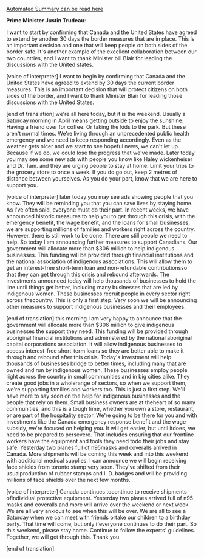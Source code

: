 [Automated Summary can be read here](./trudeau_summary.md)



**Prime Minister Justin Trudeau**:

I want to start by confirming that Canada and the United States have agreed to extend by another 30 days the border measures that are in place.
This is an important decision and one that will keep people on both sides of the border safe.
It's another example of the excellent collaboration between our two countries, and I want to thank Minister bill Blair for leading the discussions with the United states.
 

[voice of interpreter] I want to begin by confirming that Canada and the United States have agreed to extend by 30 days the current border measures.
This is an important decision that will protect citizens on both sides of the border, and I want to thank Minister Blair for leading those discussions with the United States.


[end of translation] we're all here today, but it is the weekend.
Usually a Saturday morning in April means getting outside to enjoy the sunshine.
Having a friend over for coffee.
Or taking the kids to the park.
But these aren't normal times.
We're living through an unprecedented public health emergency and we need to keep responding accordingly.
Even as the weather gets nicer and we start to see hopeful news, we can't let up. Because if we do, we could lose the progress that we've made.
Later today you may see some new ads with people you know like Haley wickenheiser and Dr. Tam.
and they are urging people to stay at home.
Limit your trips to the grocery store to once a week.
If you do go out, keep 2 metres of distance between yourselves.
As you do your part, know that we are here to support you.
 

[voice of interpreter] later today you may see ads showing people that you know.
They will be reminding you that you can save lives by staying home.
As I've often said, everyone must do their part.
In recent weeks, we have announced historic measures to help you to get through this crisis, with the emergency benefit, the wage benefit, and the loans for small businesses, we are supporting millions of families and workers right across the country.
However, there is still work to be done.
There are still people we need to help.
So today I am announcing further measures to support Canadians.
Our government will allocate more than $306 million to help indigenous businesses.
This funding will be provided through financial institutions and the national association of indigenous associations.
This will allow them to get an interest-free short-term loan and non-refundable contributionsso that they can get through this crisis and rebound afterwards.
The investments announced today will help thousands of businesses to hold the line until things get better, including many businesses that are led by indigenous women.
These businesses recruit people in every sector right across thecountry.
This is only a first step.
Very soon we will be announcing other measures to support indigenous businesses and their employees.


[end of translation] this morning I am very happy to announce that the government will allocate more than $306 million to give indigenous businesses the support they need.
This funding will be provided through aboriginal financial institutions and administered by the national aboriginal capital corporations association.
It will allow indigenous businesses to access interest-free short-term loans so they are better able to make it through and rebound after this crisis.
Today's investment will help thousands of businesses bridge to better times, including many that are owned and run by indigenous women.
These businesses employ people right across the country in small communities and in big cities alike.
They create good jobs in a wholerange of sectors, so when we support them, we're supporting families and workers too.
This is just a first step.
We'll have more to say soon on the help for indigenous businesses and the people that rely on them.
Small business owners are at theheart of so many communities, and this is a tough time, whether you own a store, restaurant, or are part of the hospitality sector.
We're going to be there for you and with investments like the Canada emergency response benefit and the wage subsidy, we're focused on helping you.
It will get easier, but until itdoes, we need to be prepared to persevere.
That includes ensuring that our frontline workers have the equipment and tools they need todo their jobs and stay safe.
Yesterday two planes full of n95masks and coveralls arrived in Canada.
More shipments will be coming this week and into this weekend with additional medical supplies.
I can announce we will begin receiving face shields from toronto stamp very soon.
They've shifted from their usualproduction of rubber stamps and I. D. badges and will be providing millions of face shields over the next few months.
 

[voice of interpreter] Canada continues tocontinue to receive shipments ofindividual protective equipment.
Yesterday two planes arrived full of n95 masks and coveralls and more will arrive over the weekend or next week.
We are all very anxious to see when this will be over.
We are all to see a Saturday when we can meet with friends ortake our children to a birthday party.
That time will come, but only ifeveryone continues to do their part.
So this weekend, please stay home.
Continue to follow the experts' guidelines.
Together, we will get through this.
Thank you.


[end of translation].
